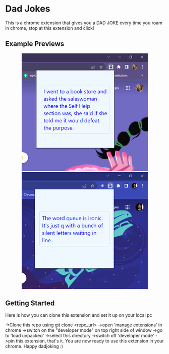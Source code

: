 # Dad Jokes
This is a chrome extension that gives you a DAD JOKE every time you roam in chrome, stop at this extension and click!


## Example Previews

<p align="center">
  <img src="./img/preview_image1.png" width="400" alt="Preview Image 1">
  <img src="./img/preview_image2.png" width="400" alt="Preview Image 2">
</p>

## Getting Started

Here is how you can clone this extension and set it up on your local pc

->Clone this repo using git clone <repo_url>
->open 'manage extensions' in chrome
->switch on the "developer mode" on top right side of window
->go to 'load unpacked'
->select this directory
->switch off 'developer mode'
->pin this extension, that's it. You are now ready to use this extension in your chrome. Happy dadjoking :)